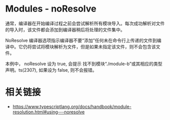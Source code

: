 # Modules - noResolve

通常，编译器在开始编译过程之前会尝试解析所有模块导入。每次成功解析对文件的导入时，该文件都会添加到编译器稍后将处理的文件集中。

NoResolve 编译器选项指示编译器不要“添加”任何未在命令行上传递的文件到编译中。它仍将尝试将模块解析为文件，但是如果未指定该文件，则不会包含该文件。

本例中， noResolve 设为 true, 会提示 找不到模块“./module-b”或其相应的类型声明。ts(2307), 如果设为 false, 则不会报错。

# 相关链接
- https://www.typescriptlang.org/docs/handbook/module-resolution.html#using---noresolve